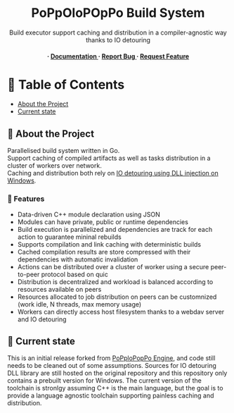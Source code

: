 <div align='center'>

<h1>PoPpOloPOpPo Build System</h1>
<p>Build executor support caching and distribution in a compiler-agnostic way thanks to IO detouring</p>

<h4> <span> · </span> <a href="https://github.com/poppolopoppo/ppb/blob/master/README.md"> Documentation </a> <span> · </span> <a href="https://github.com/poppolopoppo/ppb/issues"> Report Bug </a> <span> · </span> <a href="https://github.com/poppolopoppo/ppb/issues"> Request Feature </a> </h4>

</div>

# :notebook_with_decorative_cover: Table of Contents

- [About the Project](#star2-about-the-project)
- [Current state](#calendar-current-state)

## :star2: About the Project

Parallelised build system written in Go.<br/>
Support caching of compiled artifacts as well as tasks distribution in a cluster of workers over network.<br/>
Caching and distribution both rely on [IO detouring using DLL injection on Windows](https://github.com/microsoft/Detours/blob/main/samples/tracebld/tracebld.cpp).

### :dart: Features
- Data-driven C++ module declaration using JSON
- Modules can have private, public or runtime dependencies
- Build execution is parallelized and dependencies are track for each action to guarantee mininal rebuilds
- Supports compilation and link caching with deterministic builds
- Cached compilation results are store compressed with their dependencies with automatic invalidation
- Actions can be distributed over a cluster of worker using a secure peer-to-peer protocol based on quic
- Distribution is decentralized and workload is balanced according to resources available on peers
- Resources allocated to job distribution on peers can be customnized (work idle, N threads, max memory usage)
- Workers can directly access host filesystem thanks to a webdav server and IO detouring

## :calendar: Current state
This is an initial release forked from [PoPploPopPo Engine](https://github.com/poppolopoppo/ppe), and code still needs to be cleaned out of some assumptions.
Sources for IO detouring DLL library are still hosted on the original repository and this repository only contains a prebuilt version for Windows.
The current version of the toolchain is stronlgy assuming C++ is the main language, but the goal is to provide a language agnostic toolchain supporting painless caching and distribution.
